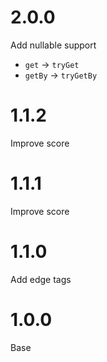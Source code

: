 # 2.0.0

Add nullable support  

- `get` -> `tryGet`  
- `getBy` -> `tryGetBy`  

# 1.1.2
Improve score

# 1.1.1
Improve score

# 1.1.0
Add edge tags

# 1.0.0
Base